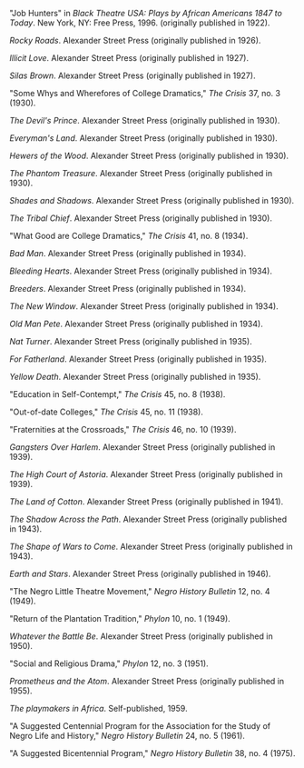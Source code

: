 "Job Hunters" in *Black Theatre USA: Plays by African Americans 1847 to Today*. New York, NY: Free Press, 1996. (originally published in 1922).

*Rocky Roads*. Alexander Street Press (originally published in 1926).

*Illicit Love*. Alexander Street Press (originally published in 1927).

*Silas Brown*. Alexander Street Press (originally published in 1927).

"Some Whys and Wherefores of College Dramatics," *The Crisis* 37, no. 3 (1930). 

*The Devil's Prince*. Alexander Street Press (originally published in 1930).

*Everyman's Land*. Alexander Street Press (originally published in 1930).

*Hewers of the Wood*. Alexander Street Press (originally published in 1930).

*The Phantom Treasure*. Alexander Street Press (originally published in 1930). 

*Shades and Shadows*. Alexander Street Press (originally published in 1930).

*The Tribal Chief*. Alexander Street Press (originally published in 1930).

"What Good are College Dramatics," *The Crisis* 41, no. 8 (1934).

*Bad Man*. Alexander Street Press (originally published in 1934).

*Bleeding Hearts*. Alexander Street Press (originally published in 1934).

*Breeders*. Alexander Street Press (originally published in 1934).

*The New Window*. Alexander Street Press (originally published in 1934).

*Old Man Pete*. Alexander Street Press (originally published in 1934).

*Nat Turner*. Alexander Street Press (originally published in 1935).

*For Fatherland*. Alexander Street Press (originally published in 1935). 

*Yellow Death*. Alexander Street Press (originally published in 1935).

"Education in Self-Contempt," *The Crisis* 45, no. 8 (1938).

"Out-of-date Colleges," *The Crisis* 45, no. 11 (1938).

"Fraternities at the Crossroads," *The Crisis* 46, no. 10 (1939). 

*Gangsters Over Harlem*. Alexander Street Press (originally published in 1939).

*The High Court of Astoria*. Alexander Street Press (originally published in 1939).

*The Land of Cotton*. Alexander Street Press (originally published in 1941).

*The Shadow Across the Path*. Alexander Street Press (originally published in 1943).

*The Shape of Wars to Come*. Alexander Street Press (originally published in 1943).

*Earth and Stars*. Alexander Street Press (originally published in 1946).

"The Negro Little Theatre Movement," *Negro History Bulletin* 12, no. 4 (1949). 

"Return of the Plantation Tradition," *Phylon* 10, no. 1 (1949).

*Whatever the Battle Be*. Alexander Street Press (originally published in 1950).

"Social and Religious Drama," *Phylon* 12, no. 3 (1951).

*Prometheus and the Atom*. Alexander Street Press (originally published in 1955).

*The playmakers in Africa*. Self-published, 1959.

"A Suggested Centennial Program for the Association for the Study of Negro Life and History," *Negro History Bulletin* 24, no. 5 (1961).

"A Suggested Bicentennial Program," *Negro History Bulletin* 38, no. 4 (1975).

